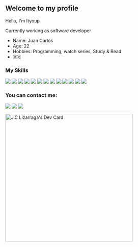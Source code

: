 ## Welcome to my profile

Hello, I'm Ityoup

Currently working as software developer

* Name: Juan Carlos
* Age: 22
* Hobbies: Programming, watch series, Study & Read
* 🇲🇽

### My Skills


<p align="left">

  <img src="https://img.shields.io/badge/JavaScript-F7DF1E?style=for-the-badge&logo=javascript&logoColor=white"/>
  <img src="https://img.shields.io/badge/HTML5-E34F26?style=for-the-badge&logo=html5&logoColor=white"/>
  <img src="https://img.shields.io/badge/CSS3-1572B6?style=for-the-badge&logo=css3&logoColor=white"/>
  <img src="https://img.shields.io/badge/Java-ED8B00?style=for-the-badge&logo=openjdk&logoColor=white"/>
  <img src="https://img.shields.io/badge/Node.js-43853D?style=for-the-badge&logo=node.js&logoColor=white"/>
  <img src="https://img.shields.io/badge/Express.js-404D59?style=for-the-badge"/>
  <img src="https://img.shields.io/badge/MySQL-00000F?style=for-the-badge&logo=mysql&logoColor=white"/>
  <img src="https://img.shields.io/badge/GNU%20Bash-4EAA25?style=for-the-badge&logo=GNU%20Bash&logoColor=white"/>
  <img src="https://img.shields.io/badge/Linux-FCC624?style=for-the-badge&logo=linux&logoColor=white"/>
  <img src="https://img.shields.io/badge/Docker-2CA5E0?style=for-the-badge&logo=docker&logoColor=white"/>
  <img src="https://img.shields.io/badge/Nginx-009639?style=for-the-badge&logo=nginx&logoColor=white"/>
  <img src="https://img.shields.io/badge/npm-CB3837?style=for-the-badge&logo=npm&logoColor=white"/>
  <img src="https://img.shields.io/badge/Apache-D22128?style=for-the-badge&logo=Apache&logoColor=white"/>
  
  
  
  
  
  
</p>

### You can contact me:

<a href="mailto:jclizarraga02@icloud.com">
<img src="https://img.shields.io/badge/Gmail-D14836?style=for-the-badge&logo=gmail&logoColor=white"/></a>

<a href="https://discordapp.com/users/497615099817885697">
<img src="https://img.shields.io/badge/Discord-5865F2?style=for-the-badge&logo=discord&logoColor=white"/></a>

<a href="https://twitter.com/o0nart0o">
<img src="https://img.shields.io/badge/Twitter-1DA1F2?style=for-the-badge&logo=twitter&logoColor=white"/></a>

<a href="https://app.daily.dev/nartikn"><img src="https://api.daily.dev/devcards/3d5111a0b0a14fd7b81a4abcbd2451e0.png?r=ohi" width="400" alt="J.C Lizarraga's Dev Card"/></a>


